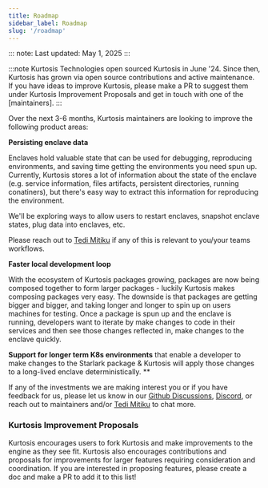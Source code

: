 ```yaml
---
title: Roadmap
sidebar_label: Roadmap
slug: '/roadmap'
---
```


::: note:
Last updated: May 1, 2025
:::

:::note
Kurtosis Technologies open sourced Kurtosis in June '24. Since then, Kurtosis has grown via open source contributions and active maintenance. If you have ideas to improve Kurtosis, please make a PR to suggest them under Kurtosis Improvement Proposals and get in touch with one of the [maintainers].
:::

Over the next 3-6 months, Kurtosis maintainers are looking to improve the following product areas:

**Persisting enclave data** 

Enclaves hold valuable state that can be used for debugging, reproducing environments, and saving time getting the environments you need spun up. Currently, Kurtosis stores a lot of information about the state of the enclave (e.g. service information, files artifacts, persistent directories, running conatiners), but there's easy way to extract this information for reproducing the environment.

We'll be exploring ways to allow users to restart enclaves, snapshot enclave states, plug data into enclaves, etc.

Please reach out to [Tedi Mitiku](https://tedi.dev) if any of this is relevant to you/your teams workflows.

**Faster local development loop**

With the ecosystem of Kurtosis packages growing, packages are now being composed together to form larger packages - luckily Kurtosis makes composing packages very easy. The downside is that packages are getting bigger and bigger, and taking longer and longer to spin up on users machines for testing. Once a package is spun up and the enclave is running, developers want to iterate by make changes to code in their services and then see those changes reflected in, make changes to the enclave quickly.

 
**Support for longer term K8s environments** that enable a developer to make changes to the Starlark package & Kurtosis will apply those changes to a long-lived enclave deterministically.
**

If any of the investments we are making interest you or if you have feedback for us, please let us know in our [Github Discussions](https://github.com/kurtosis-tech/kurtosis/discussions/categories/q-a), [Discord](https://discord.com/invite/TMhR2uX5WMZ), or reach out to maintainers and/or [Tedi Mitiku](https://tedi.dev) to chat more.

### Kurtosis Improvement Proposals

Kurtosis encourages users to fork Kurtosis and make improvements to the engine as they see fit. Kurtosis also encourages contributions and proposals for improvements for larger features requiring consideration and coordination. If you are interested in proposing features, please create a doc and make a PR to add it to this list!